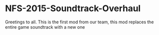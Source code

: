 # NFS-2015-Soundtrack-Overhaul
Greetings to all. This is the first mod from our team, this mod replaces the entire game soundtrack with a new one
